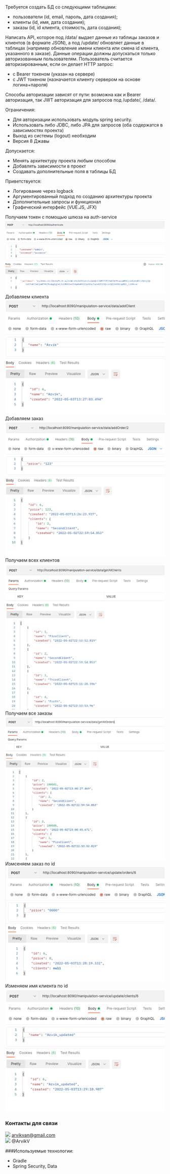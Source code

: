 ## 
Требуется создать БД со следующими таблицами:<br>

- пользователи (id, email, пароль, дата создания);<br>
- клиенты (id, имя, дата создания);<br>
- заказы (id, id клиента, стоимость, дата создания);<br>

Написать API, которое под /data/ выдает данные из таблицы заказов и клиентов (в формате JSON), а под /update/ обновляет данные в таблицах (например обновление имени клиента или смена id клиента, указанного в заказе).  Данные операции должны допускаться только авторизованным пользователям. Пользователь считается авторизированным, если он делает HTTP запрос:<br>

- с Bearer токеном (указан на сервере)<br>
- с JWT токеном (назначается клиенту сервером на основе логина+пароля)<br>

Способы авторизации зависят от пути: возможна как и Bearer авторизация, так  JWT авторизация для запросов под /update/, /data/.<br>

Ограничения:<br>
- Для авторизации использовать модуль spring security.<br>
- Использовать либо JDBC, либо JPA для запросов (оба содержатся в зависимостях проекта)<br>
- Выход из системы (logout) необходим<br>
- Версия 8 Джавы<br>

Допускается:<br>
- Менять архитектуру проекта любым способом<br>
- Добавлять зависимости в проект<br>
- Создавать дополнительные поля в таблицы БД<br>

Приветствуется:<br>
- Логирование через logback<br>
- Аргументированный подход по созданию архитектуры проекта<br>
- Дополнительные запросы и функционал<br>
- Графический интерфейс (VUE.JS, JFX)<br>

Получаем токен с помощью шлюза на auth-service<br>
![](img/token.png)
Добавляем клиента<br>
![](img/1.png)<br>
Добавляем заказ<br>
![](img/2.png)<br>
Получаем всех клиентов<br>
![](img/3.png)<br>
Получаем все заказы<br>
![](img/4.png)<br>
Измсеняем заказ по id<br>
![](img/5.png)<br>
Изменяем имя клиента по id<br>
![](img/6.png)

### Контакты для связи<br>
<img src="https://img.icons8.com/clouds/100/000000/gmail-new.png" width="10"/> arvikvan@gmail.com<br>
<img src="https://img.icons8.com/color/100/000000/telegram-app--v2.png" width="10"/> @ArvikV

###Используемые технологии:
- Gradle
- Spring Security, Data


